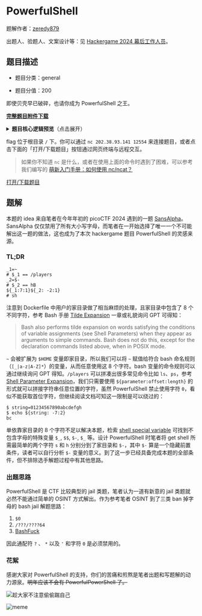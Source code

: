 # PowerfulShell

题解作者：[zeredy879](https://github.com/zeredy879)

出题人、验题人、文案设计等：见 [Hackergame 2024 幕后工作人员](../../credits.pdf)。

## 题目描述

- 题目分类：general

- 题目分值：200

即使贝壳早已破碎，也请你成为 PowerfulShell 之王。

**[完整题目附件下载](files/PowerfulShell.zip)**

<details markdown="1">
  <summary style="display: revert; cursor: pointer" markdown="1"><b>题目核心逻辑预览</b>（点击展开）</summary>

```bash
#!/bin/bash

FORBIDDEN_CHARS="'\";,.%^*?!@#%^&()><\/abcdefghijklmnopqrstuvwxyzABCDEFGHIJKLMNOPQRSTUVWXYZ0"

PowerfulShell() {
    while true; do
        echo -n 'PowerfulShell@hackergame> '
        if ! read input; then
            echo "EOF detected, exiting..."
            break
        fi
        if [[ $input =~ [$FORBIDDEN_CHARS] ]]; then
            echo "Not Powerful Enough :)"
            exit
        else
            eval $input
        fi
    done
}

PowerfulShell
```

</details>

flag 位于根目录 `/` 下。你可以通过 `nc 202.38.93.141 12554` 来连接题目，或者点击下面的「打开/下载题目」按钮通过网页终端与远程交互。

> 如果你不知道 `nc` 是什么，或者在使用上面的命令时遇到了困难，可以参考我们编写的 [萌新入门手册：如何使用 nc/ncat？](https://lug.ustc.edu.cn/planet/2019/09/how-to-use-nc/)

[打开/下载题目](http://202.38.93.141:12555/?token={token})

## 题解

本题的 idea 来自笔者在今年年初的 picoCTF 2024 遇到的一题 [SansAlpha](https://play.picoctf.org/practice/challenge/436?category=5&originalEvent=73&page=1)。SansAlpha 仅仅禁用了所有大小写字母，而笔者在一开始选择了唯一一个不可能解出这一题的做法，这也成为了本次 hackergame 题目 PowerfulShell 的灵感来源。

### TL;DR

```shell
_1=~
# $_1 == /players
_2=$-
# $_2 == hB
${_1:7:1}${_2: -2:1}
# sh
```

注意到 Dockerfile 中用户的家目录做了相当麻烦的处理，且家目录中包含了 8 个不同字符，参考 Bash 手册 [Tilde Expansion](https://www.gnu.org/software/bash/manual/html_node/Tilde-Expansion.html) 一章或礼貌询问 GPT 可得知：

> Bash also performs tilde expansion on words satisfying the conditions of variable assignments (see Shell Parameters) when they appear as arguments to simple commands. Bash does not do this, except for the declaration commands listed above, when in POSIX mode.


`~` 会被扩展为 `$HOME` 变量即家目录，所以我们可以将 `~` 赋值给符合 bash 命名规则（`[_|a-z|A-Z]*`）的变量，从而任意使用这 8 个字符。bash 变量的命令规则可以通过继续询问 GPT 得知。`/players` 可以拼凑出很多常见命令比如 `ls`、`ps`，参考 [Shell Parameter Expansion](https://www.gnu.org/software/bash/manual/html_node/Shell-Parameter-Expansion.html)，我们只需要使用 `${parameter:offset:length}` 的形式就可以拼接字符串任意位置的字符，虽然 PowerfulShell 禁止使用字符 `0`，看似不能获取首位字符，但继续阅读文档可知这一限制是可以绕过的：

```shell
$ string=01234567890abcdefgh
$ echo ${string: -7:2}
bc
```

单依靠家目录的 8 个字符不足以解决本题，检索 [shell special variable](https://www.geeksforgeeks.org/shell-script-to-demonstrate-special-parameters-with-example/) 可找到不包含字母的特殊变量 `$_`, `$$`, `$-`, `$_` 等。设计 PowerfulShell 时笔者将 get shell 所需最简单的两个字符 `s` 和 `h` 分别分到了家目录和 `$-`，其中 `$-` 算是一个隐藏前置条件，读者可以自行分析 `$-` 变量的意义。到了这一步已经具备完成本题的全部条件，但不排除选手解题过程中有其他思路。

### 出题思路

PowerfulShell 是 CTF 比较典型的 jail 类题，笔者认为一道有新意的 jail 类题就必然不能通过简单的 OSINT 方式解出。作为参考笔者 OSINT 到了三类 ban 掉字母的 bash jail 解题思路：

1. `$0`
2. `/???/????64`
3. [BashFuck](https://probiusofficial.github.io/bashFuck/)

因此通配符 `?` 、 `*` 以及 `'` 和字符 `0` 是必须禁用的。

### 花絮

感谢大家对 PowerfulShell 的支持，你们的苦痛和煎熬是笔者出题和写题解的动力源泉。~~明年应该不会有 PowerfulPowerShell 了。~~

![趁大家不注意偷偷踹自己](assets/me.png)

![meme](assets/meme.png)
